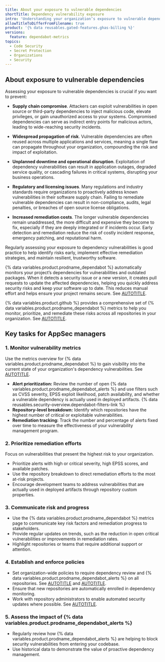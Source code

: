 ```yaml
---
title: About your exposure to vulnerable dependencies
shortTitle: Dependency vulnerability exposure
intro: 'Understanding your organization’s exposure to vulnerable dependencies is essential for identifying and prioritizing security risks. Leveraging {% data variables.product.prodname_dependabot %} metrics on {% data variables.product.github %} enables you to efficiently assess, prioritize, and remediate vulnerabilities, reducing the likelihood of security breaches.'
allowTitleToDifferFromFilename: true
product: '{% data reusables.gated-features.ghas-billing %}'
versions:
  feature: dependabot-metrics
topics:
  - Code Security
  - Secret Protection
  - Organizations
  - Security
---
```


## About exposure to vulnerable dependencies

Assessing your exposure to vulnerable dependencies is crucial if you want to prevent:

* **Supply chain compromise**. Attackers can exploit vulnerabilities in open source or third-party dependencies to inject malicious code, elevate privileges, or gain unauthorized access to your systems. Compromised dependencies can serve as indirect entry points for malicious actors, leading to wide-reaching security incidents.

* **Widespread propagation of risk**. Vulnerable dependencies are often reused across multiple applications and services, meaning a single flaw can propagate throughout your organization, compounding the risk and impact of exploitation.

* **Unplanned downtime and operational disruption**. Exploitation of dependency vulnerabilities can result in application outages, degraded service quality, or cascading failures in critical systems, disrupting your business operations.

* **Regulatory and licensing issues**. Many regulations and industry standards require organizations to proactively address known vulnerabilities in their software supply chain. Failing to remediate vulnerable dependencies can result in non-compliance, audits, legal penalties, or breaches of open source license obligations.

* **Increased remediation costs**. The longer vulnerable dependencies remain unaddressed, the more difficult and expensive they become to fix, especially if they are deeply integrated or if incidents occur. Early detection and remediation reduce the risk of costly incident response, emergency patching, and reputational harm.

Regularly assessing your exposure to dependency vulnerabilities is good practice to help identify risks early, implement effective remediation strategies, and maintain resilient, trustworthy software.

{% data variables.product.prodname_dependabot %} automatically monitors your project’s dependencies for vulnerabilities and outdated packages. When it detects a security issue or a new version, it creates pull requests to update the affected dependencies, helping you quickly address security risks and keep your software up to date. This reduces manual effort and helps ensure your project remains secure. See [AUTOTITLE](/code-security/getting-started/dependabot-quickstart-guide).

{% data variables.product.github %} provides a comprehensive set of {% data variables.product.prodname_dependabot %} metrics to help you monitor, prioritize, and remediate these risks across all repositories in your organization. See [AUTOTITLE](/code-security/security-overview/viewing-metrics-for-dependabot-alerts).

## Key tasks for AppSec managers

### 1. Monitor vulnerability metrics

Use the metrics overview for {% data variables.product.prodname_dependabot %} to gain visibility into the current state of your organization's dependency vulnerabilities. See [AUTOTITLE](/code-security/security-overview/viewing-metrics-for-dependabot-alerts).

* **Alert prioritization:** Review the number of open {% data variables.product.prodname_dependabot_alerts %} and use filters such as CVSS severity, EPSS exploit likelihood, patch availability, and whether a vulnerable dependency is actually used in deployed artifacts. {% data reusables.security-overview.dependabot-filters-link %}
* **Repository-level breakdown:** Identify which repositories have the highest number of critical or exploitable vulnerabilities.
* **Remediation tracking:** Track the number and percentage of alerts fixed over time to measure the effectiveness of your vulnerability management program.

### 2. Prioritize remediation efforts

Focus on vulnerabilities that present the highest risk to your organization.

* Prioritize alerts with high or critical severity, high EPSS scores, and available patches.
* Use the repository breakdown to direct remediation efforts to the most at-risk projects.
* Encourage development teams to address vulnerabilities that are actually used in deployed artifacts through repository custom properties.

### 3. Communicate risk and progress

* Use the {% data variables.product.prodname_dependabot %} metrics page to communicate key risk factors and remediation progress to stakeholders.
* Provide regular updates on trends, such as the reduction in open critical vulnerabilities or improvements in remediation rates.
* Highlight repositories or teams that require additional support or attention.

### 4. Establish and enforce policies

* Set organization-wide policies to require dependency review and {% data variables.product.prodname_dependabot_alerts %} on all repositories. See [AUTOTITLE](/code-security/supply-chain-security/understanding-your-software-supply-chain/about-dependency-review) and [AUTOTITLE](/code-security/dependabot/dependabot-alerts/about-dependabot-alerts).
* Ensure that new repositories are automatically enrolled in dependency monitoring.
* Work with repository administrators to enable automated security updates where possible. See [AUTOTITLE](/code-security/dependabot/dependabot-security-updates/about-dependabot-security-updates).

### 5. Assess the impact of {% data variables.product.prodname_dependabot_alerts %}

* Regularly review how {% data variables.product.prodname_dependabot_alerts %} are helping to block security vulnerabilities from entering your codebase.
* Use historical data to demonstrate the value of proactive dependency management.
